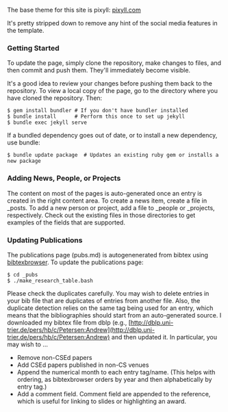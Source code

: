 The base theme for this site is pixyll:
[pixyll.com](http://www.pixyll.com)

It's pretty stripped down to remove any hint of the social media features in 
the template.

### Getting Started ###

To update the page, simply clone the repository, make changes to files, and then commit and push them.
They'll immediately become visible.

It's a good idea to review your changes before pushing them back to the repository. To view a local
copy of the page, go to the directory where you have cloned the repository. Then:

```
$ gem install bundler # If you don't have bundler installed
$ bundle install      # Perform this once to set up jekyll
$ bundle exec jekyll serve
```

If a bundled dependency goes out of date, or to install a new dependency, use bundle:

```
$ bundle update package  # Updates an existing ruby gem or installs a new package
```

### Adding News, People, or Projects ###

The content on most of the pages is auto-generated once an entry is created in the right content area.
To create a news item, create a file in _posts. To add a new person or project, add a file to _people
or _projects, respectively. Check out the existing files in those directories to get examples of the 
fields that are supported.

### Updating Publications ###

The publications page (pubs.md) is autogenenerated from bibtex using 
[bibtexbrowser](http://www.monperrus.net/martin/bibtexbrowser). To update 
the publications page:
```
$ cd _pubs
$ ./make_research_table.bash
```

Please check the duplicates carefully. You may wish to delete entries in 
your bib file that are duplicates of entries from another file. Also, the 
duplicate detection relies on the same tag being used for an entry, which
means that the bibliographies should start from an auto-generated source.
I downloaded my bibtex file from dblp (e.g., 
[http://dblp.uni-trier.de/pers/hb/c/Petersen:Andrew](http://dblp.uni-trier.de/pers/hb/c/Petersen:Andrew)
and then updated it. In particular, you may wish to ...

- Remove non-CSEd papers
- Add CSEd papers published in non-CS venues
- Append the numerical month to each entry tag/name. (This helps with 
ordering, as bibtexbrowser orders by year and then alphabetically by
entry tag.)
- Add a comment field. Comment field are appended to the reference, which
is useful for linking to slides or highlighting an award.
